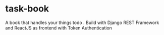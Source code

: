 # task-book
A book that handles your things todo .
Build with Django REST Framework and ReactJS as frontend with Token Authentication
